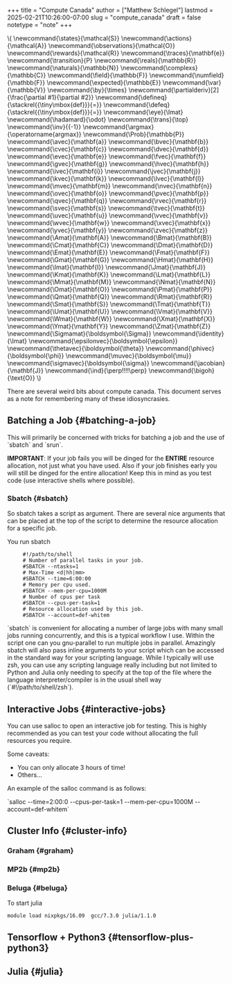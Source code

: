 +++
title = "Compute Canada"
author = ["Matthew Schlegel"]
lastmod = 2025-02-21T10:26:00-07:00
slug = "compute_canada"
draft = false
notetype = "note"
+++

\\( \newcommand{\states}{\mathcal{S}}
\newcommand{\actions}{\mathcal{A}}
\newcommand{\observations}{\mathcal{O}}
\newcommand{\rewards}{\mathcal{R}}
\newcommand{\traces}{\mathbf{e}}
\newcommand{\transition}{P}
\newcommand{\reals}{\mathbb{R}}
\newcommand{\naturals}{\mathbb{N}}
\newcommand{\complexs}{\mathbb{C}}
\newcommand{\field}{\mathbb{F}}
\newcommand{\numfield}{\mathbb{F}}
\newcommand{\expected}{\mathbb{E}}
\newcommand{\var}{\mathbb{V}}
\newcommand{\by}{\times}
\newcommand{\partialderiv}[2]{\frac{\partial #1}{\partial #2}}
\newcommand{\defineq}{\stackrel{{\tiny\mbox{def}}}{=}}
\newcommand{\defeq}{\stackrel{{\tiny\mbox{def}}}{=}}
\newcommand{\eye}{\Imat}
\newcommand{\hadamard}{\odot}
\newcommand{\trans}{\top}
\newcommand{\inv}{{-1}}
\newcommand{\argmax}{\operatorname{argmax}}
\newcommand{\Prob}{\mathbb{P}}
\newcommand{\avec}{\mathbf{a}}
\newcommand{\bvec}{\mathbf{b}}
\newcommand{\cvec}{\mathbf{c}}
\newcommand{\dvec}{\mathbf{d}}
\newcommand{\evec}{\mathbf{e}}
\newcommand{\fvec}{\mathbf{f}}
\newcommand{\gvec}{\mathbf{g}}
\newcommand{\hvec}{\mathbf{h}}
\newcommand{\ivec}{\mathbf{i}}
\newcommand{\jvec}{\mathbf{j}}
\newcommand{\kvec}{\mathbf{k}}
\newcommand{\lvec}{\mathbf{l}}
\newcommand{\mvec}{\mathbf{m}}
\newcommand{\nvec}{\mathbf{n}}
\newcommand{\ovec}{\mathbf{o}}
\newcommand{\pvec}{\mathbf{p}}
\newcommand{\qvec}{\mathbf{q}}
\newcommand{\rvec}{\mathbf{r}}
\newcommand{\svec}{\mathbf{s}}
\newcommand{\tvec}{\mathbf{t}}
\newcommand{\uvec}{\mathbf{u}}
\newcommand{\vvec}{\mathbf{v}}
\newcommand{\wvec}{\mathbf{w}}
\newcommand{\xvec}{\mathbf{x}}
\newcommand{\yvec}{\mathbf{y}}
\newcommand{\zvec}{\mathbf{z}}
\newcommand{\Amat}{\mathbf{A}}
\newcommand{\Bmat}{\mathbf{B}}
\newcommand{\Cmat}{\mathbf{C}}
\newcommand{\Dmat}{\mathbf{D}}
\newcommand{\Emat}{\mathbf{E}}
\newcommand{\Fmat}{\mathbf{F}}
\newcommand{\Gmat}{\mathbf{G}}
\newcommand{\Hmat}{\mathbf{H}}
\newcommand{\Imat}{\mathbf{I}}
\newcommand{\Jmat}{\mathbf{J}}
\newcommand{\Kmat}{\mathbf{K}}
\newcommand{\Lmat}{\mathbf{L}}
\newcommand{\Mmat}{\mathbf{M}}
\newcommand{\Nmat}{\mathbf{N}}
\newcommand{\Omat}{\mathbf{O}}
\newcommand{\Pmat}{\mathbf{P}}
\newcommand{\Qmat}{\mathbf{Q}}
\newcommand{\Rmat}{\mathbf{R}}
\newcommand{\Smat}{\mathbf{S}}
\newcommand{\Tmat}{\mathbf{T}}
\newcommand{\Umat}{\mathbf{U}}
\newcommand{\Vmat}{\mathbf{V}}
\newcommand{\Wmat}{\mathbf{W}}
\newcommand{\Xmat}{\mathbf{X}}
\newcommand{\Ymat}{\mathbf{Y}}
\newcommand{\Zmat}{\mathbf{Z}}
\newcommand{\Sigmamat}{\boldsymbol{\Sigma}}
\newcommand{\identity}{\Imat}
\newcommand{\epsilonvec}{\boldsymbol{\epsilon}}
\newcommand{\thetavec}{\boldsymbol{\theta}}
\newcommand{\phivec}{\boldsymbol{\phi}}
\newcommand{\muvec}{\boldsymbol{\mu}}
\newcommand{\sigmavec}{\boldsymbol{\sigma}}
\newcommand{\jacobian}{\mathbf{J}}
\newcommand{\ind}{\perp\!\!\!\!\perp}
\newcommand{\bigoh}{\text{O}}
\\)

There are several weird bits about compute canada. This document serves as a note for remembering many of these idiosyncrasies.


## Batching a Job {#batching-a-job}

This will primarily be concerned with tricks for batching a job and the use of \`sbatch\` and \`srun\`.

**IMPORTANT**: If your job fails you will be dinged for the **ENTIRE** resource allocation, not just what you have used. Also if your job finishes early you will still be dinged for the entire allocation! Keep this in mind as you test code (use interactive shells where possible).


### Sbatch {#sbatch}

So sbatch takes a script as argument. There are several nice arguments that can be placed at the top of the script to determine the resource allocation for a specific job.

You run sbatch

```shell
     #!/path/to/shell
     # Number of parallel tasks in your job.
     #SBATCH --ntasks=1
     # Max-Time <d|hh|mm>
     #SBATCH --time=6:00:00
     # Memory per cpu used.
     #SBATCH --mem-per-cpu=1000M
     # Number of cpus per task
     #SBATCH --cpus-per-task=1
     # Resource allocation used by this job.
     #SBATCH --account=def-whitem
```

\`sbatch\` is convenient for allocating a number of large jobs with many small jobs running concurrently, and this is a typical workflow I use. Within the script one can you gnu-parallel to run multiple jobs in parallel. Amazingly sbatch will also pass inline arguments to your script which can be accessed in the standard way for your scripting language. While I typically will use zsh, you can use any scripting language really including but not limited to Python and Julia only needing to specify at the top of the file where the language interpreter/compiler is in the usual shell way (\`#!/path/to/shell/zsh\`).


## Interactive Jobs {#interactive-jobs}

You can use salloc to open an interactive job for testing. This is highly recommended as you can test your code without allocating the full resources you require.

Some caveats:

-   You can only allocate 3 hours of time!
-   Others...

An example of the salloc command is as follows:

\`salloc --time=2:00:0 --cpus-per-task=1 --mem-per-cpu=1000M --account=def-whitem\`


## Cluster Info {#cluster-info}


### Graham {#graham}


### MP2b {#mp2b}


### Beluga {#beluga}

To start julia

```shell
module load nixpkgs/16.09  gcc/7.3.0 julia/1.1.0
```


## Tensorflow + Python3 {#tensorflow-plus-python3}


## Julia {#julia}
